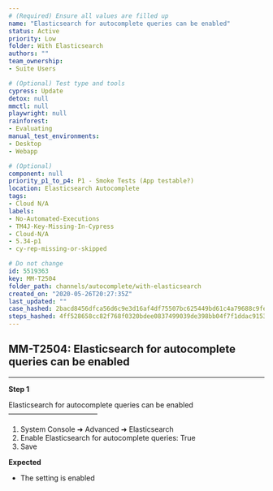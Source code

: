 ```yaml
---
# (Required) Ensure all values are filled up
name: "Elasticsearch for autocomplete queries can be enabled"
status: Active
priority: Low
folder: With Elasticsearch
authors: ""
team_ownership: 
- Suite Users

# (Optional) Test type and tools
cypress: Update
detox: null
mmctl: null
playwright: null
rainforest: 
- Evaluating
manual_test_environments: 
- Desktop
- Webapp

# (Optional)
component: null
priority_p1_to_p4: P1 - Smoke Tests (App testable?)
location: Elasticsearch Autocomplete
tags: 
- Cloud N/A
labels: 
- No-Automated-Executions
- TM4J-Key-Missing-In-Cypress
- Cloud-N/A
- 5.34-p1
- cy-rep-missing-or-skipped

# Do not change
id: 5519363
key: MM-T2504
folder_path: channels/autocomplete/with-elasticsearch
created_on: "2020-05-26T20:27:35Z"
last_updated: ""
case_hashed: 2bacd8456dfca56d6c9e3d16af4df75507bc625449bd61c4a79688c9feaa8e0a9cde4452912b2c0ad1e7916762a22b27
steps_hashed: 4ff528658cc82f768f0320bdee0837499039de398bb04f7f1ddac9153a6682829f1f2a8f76c8459172ab239f4188d792
---
```


## MM-T2504: Elasticsearch for autocomplete queries can be enabled

---

**Step 1**

Elasticsearch for autocomplete queries can be enabled\
–––––––––––––––––––––––––

1. System Console ➜ Advanced ➜ Elasticsearch
2. Enable Elasticsearch for autocomplete queries: True
3. Save

**Expected**

- The setting is enabled
